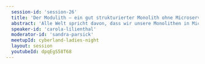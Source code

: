 ```yaml
---
  session-id: 'session-26'
  title: 'Der Modulith – ein gut strukturierter Monolith ohne Microservices'
  abstract: 'Alle Welt spricht davon, dass wir unsere Monolithen in Microservices zerlegen müssen. Aber stimmt das wirklich? Immer wieder treffe ich Teams, die mit ihrem Monolithen gut klarkommen und sich gegen Nachfragen Ihres Managements verteidigen müssen, warum sie nicht auf Microservices setzen. Dabei haben Microservices nicht nur Vorteile, sondern bringen Ihre eigenen Schwierigkeiten mit sich. In diesem Vortrag erfahren Sie, wie Sie Ihren Monolithen strukturieren können und wann eine Zerlegung in Microservices sinnvoll werden könnte.'
  speaker-id: 'carola-lilienthal'
  moderator-id: 'sandra-parsick'
  meetupId: cyberland-ladies-night
  layout: session
  youtubeId: dpqEgS58T68
---
```

